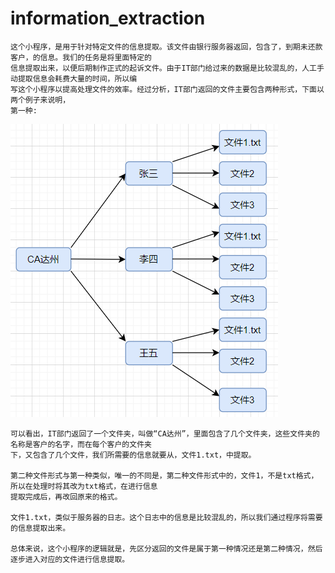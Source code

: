 # information_extraction
    这个小程序，是用于针对特定文件的信息提取。该文件由银行服务器返回，包含了，到期未还款客户，的信息。我们的任务是将里面特定的  
    信息提取出来，以便后期制作正式的起诉文件。由于IT部门给过来的数据是比较混乱的，人工手动提取信息会耗费大量的时间，所以编  
    写这个小程序以提高处理文件的效率。经过分析，IT部门返回的文件主要包含两种形式，下面以两个例子来说明，  
    第一种:
![](https://github.com/791092214/information_extraction/blob/master/1586338081(1).png?raw=true)
    
    可以看出，IT部门返回了一个文件夹，叫做“CA达州”，里面包含了几个文件夹，这些文件夹的名称是客户的名字，而在每个客户的文件夹  
    下，又包含了几个文件，我们所需要的信息就要从，文件1.txt，中提取。
    
    第二种文件形式与第一种类似，唯一的不同是，第二种文件形式中的，文件1，不是txt格式，所以在处理时将其改为txt格式，在进行信息  
    提取完成后，再改回原来的格式。
    
    文件1.txt，类似于服务器的日志。这个日志中的信息是比较混乱的，所以我们通过程序将需要的信息提取出来。
    
    总体来说，这个小程序的逻辑就是，先区分返回的文件是属于第一种情况还是第二种情况，然后逐步进入对应的文件进行信息提取。
    
    
